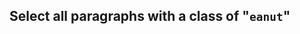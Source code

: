 ## Select all paragraphs with a class of "`eanut`"

<!-- Here is a case where qualifying a class selector with the element's tag name is -->
<!-- important. You want to select only the paragraphs (`<p>`) that have the -->
<!-- "`eanut`" class and not the paragraphs without it nor the div (`<div>`) with -->
<!-- it. -->
